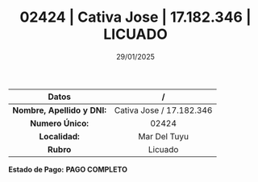 ﻿---
title: 02424 | Cativa Jose | 17.182.346 | LICUADO
date: 29/01/2025
draft: false
tags: ['mar-del-tuyu', 'titular', 'licuado']
---

|          **Datos**          |  /  |
|:---------------------------:|:---:|
| **Nombre, Apellido y DNI:** | Cativa Jose / 17.182.346 |
|      **Numero Único:**      | 02424 |
|        **Localidad:**       | Mar Del Tuyu |
|          **Rubro**          | Licuado |

**Estado de Pago:** **PAGO COMPLETO**
